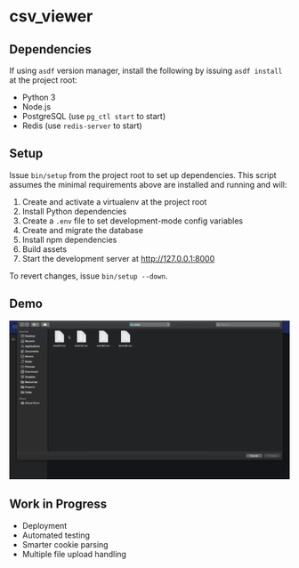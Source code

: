csv_viewer
==========

Dependencies
------------

If using `asdf` version manager, install the following by issuing `asdf install`
at the project root:

- Python 3
- Node.js
- PostgreSQL (use `pg_ctl start` to start)
- Redis (use `redis-server` to start)

Setup
-----

Issue `bin/setup` from the project root to set up dependencies. This script
assumes the minimal requirements above are installed and running and will:

1. Create and activate a virtualenv at the project root
2. Install Python dependencies
3. Create a `.env` file to set development-mode config variables
4. Create and migrate the database
5. Install npm dependencies
6. Build assets
7. Start the development server at http://127.0.0.1:8000

To revert changes, issue `bin/setup --down`.


Demo
-----

![demo](data/demo.gif)

Work in Progress
----------------

- Deployment
- Automated testing
- Smarter cookie parsing
- Multiple file upload handling
